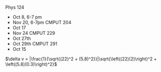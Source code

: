 Phys 124
- Oct 8, 6-7 pm 
- Nov 20, 6-7pm
CMPUT 204
- Oct 17
- Nov 24
CMPUT 229
- Oct 27th
- Oct 29th
CMPUT 291
- Oct 15



$\delta v = |\frac{1}{\sqrt{(22)^2 + (5.8)^2}}|\sqrt{\left((22)(2)\right)^2 + \left((5.8)(0.3)\right)^2}$
